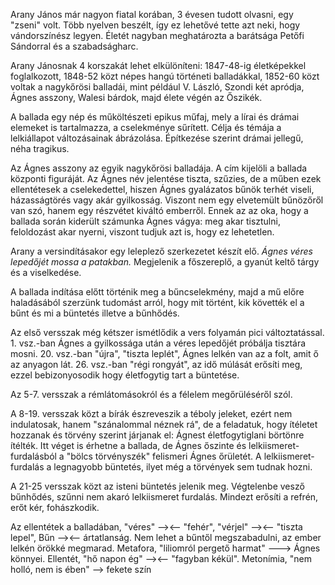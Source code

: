 Arany János már nagyon fiatal korában, 3 évesen tudott olvasni, egy "zseni" volt. Több nyelven beszélt, így ez lehetővé tette azt neki, hogy vándorszínész legyen. Életét nagyban meghatározta a barátsága Petőfi Sándorral és a szabadságharc.

Arany Jánosnak 4 korszakát lehet elkülöníteni: 1847-48-ig életképekkel foglalkozott, 1848-52 közt népes hangú történeti balladákkal, 1852-60 közt voltak a nagykőrösi balladái, mint például V. László, Szondi két apródja, Ágnes asszony, Walesi bárdok, majd élete végén az Őszikék.

A ballada egy nép és műköltészeti epikus műfaj, mely a lírai és drámai elemeket is tartalmazza, a cselekménye sűrített. Célja és témája a lelkiállapot változásainak ábrázolása. Építkezése szerint drámai jellegű, néha tragikus.

Az Ágnes asszony az egyik nagykőrösi balladája. A cím kijelöli a ballada központi figuráját. Az Ágnes név jelentése tiszta, szűzies, de a műben ezek ellentétesek a cselekedettel, hiszen Ágnes gyalázatos bűnök terhét viseli, házasságtörés vagy akár gyilkosság. Viszont nem egy elvetemült bűnözőről van szó, hanem egy részvétet kiváltó emberről. Ennek az az oka, hogy a ballada során kiderült számunka Ágnes vágya: meg akar tisztulni, feloldozást akar nyerni, viszont tudjuk azt is, hogy ez lehetetlen.

Arany a versindításakor egy leleplező szerkezetet készít elő. *Ágnes véres lepedőjét mossa a patakban.* Megjelenik a főszereplő, a gyanút keltő tárgy és a viselkedése.

A ballada indítása előtt történik meg a bűncselekmény, majd a mű előre haladásából szerzünk tudomást arról, hogy mit történt, kik követték el a bűnt és mi a büntetés illetve a bűnhődés.

Az első versszak még kétszer ismétlődik a vers folyamán pici változtatással. 1. vsz.-ban Ágnes a gyilkossága után a véres lepedőjét próbálja tisztára mosni. 20. vsz.-ban "újra", "tiszta leplét", Ágnes lelkén van az a folt, amit ő az anyagon lát. 26. vsz.-ban "régi rongyát", az idő múlását erősíti meg, ezzel bebizonyosodik hogy életfogytig tart a büntetése.

Az 5-7. versszak a rémlátomásokról és a félelem megőrüléséről szól.

A 8-19. versszak közt a bírák észreveszik a téboly jeleket, ezért nem indulatosak, hanem "szánalommal néznek rá", de a feladatuk, hogy ítéletet hozzanak és törvény szerint járjanak el: Ágnest életfogytiglani börtönre ítélték. Itt véget is érhetne a ballada, de Ágnes őszinte és lelkiismeret-furdalásból a "bölcs törvényszék" felismeri Ágnes őrületét. A lelkiismeret-furdalás a legnagyobb büntetés, ilyet még a törvények sem tudnak hozni.

A 21-25 versszak közt az isteni büntetés jelenik meg. Végtelenbe vesző bűnhődés, szűnni nem akaró lelkiismeret furdalás. Mindezt erősíti a refrén, erőt kér, fohászkodik.

Az ellentétek a balladában, "véres" —><— "fehér", "vérjel" —><— "tiszta lepel", Bűn —><— ártatlanság. Nem lehet a bűntől megszabadulni, az ember lelkén örökké megmarad. Metafora, "liliomról pergető harmat" ---> Ágnes könnyei. Ellentét, "hő napon ég" —><— "fagyban kékül". Metonímia, "nem holló, nem is ében" —> fekete szín
